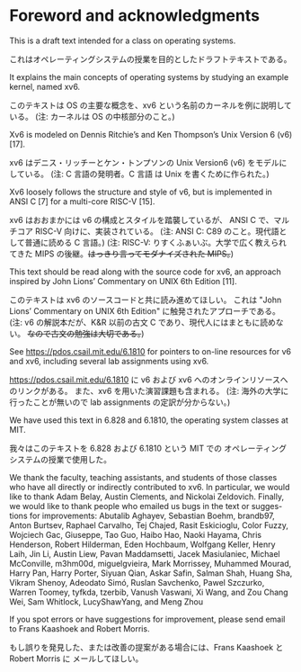 # Foreword and acknowledgments

This is a draft text intended for a class on operating systems.

これはオペレーティングシステムの授業を目的としたドラフトテキストである。

It explains the main concepts of operating systems by studying an example kernel, named xv6.

このテキストは OS の主要な概念を、xv6 という名前のカーネルを例に説明している。
(注: カーネルは OS の中核部分のこと。)

Xv6 is modeled on Dennis Ritchie’s and Ken Thompson’s Unix Version 6 (v6) [17].

xv6 はデニス・リッチーとケン・トンプソンの Unix Version6 (v6) をモデルにしている。
(注: C 言語の発明者。C 言語 は Unix を書くために作られた。)

Xv6 loosely follows the structure and style of v6,
but is implemented in ANSI C [7] for a multi-core RISC-V [15].

xv6 はおおまかには v6 の構成とスタイルを踏襲しているが、
ANSI C で、マルチコア RISC-V 向けに、実装されている。
(注: ANSI C: C89 のこと。現代語として普通に読める C 言語。)
(注: RISC-V: りすくふぁいぶ。大学で広く教えられてきた MIPS の後継。~~はっきり言ってモダナイズされた MIPS。~~)

This text should be read along with the source code for xv6, an approach inspired by John
Lions’ Commentary on UNIX 6th Edition [11].

このテキストは xv6 のソースコードと共に読み進めてほしい。
これは "John Lions’ Commentary on UNIX 6th Edition" に触発されたアプローチである。
(注: v6 の解説本だが、K&R 以前の古文 C であり、現代人にはまともに読めない。
~~なので古文の勉強は大切である。~~)

See <https://pdos.csail.mit.edu/6.1810> for pointers to on-line resources for v6 and xv6,
including several lab assignments using xv6.

<https://pdos.csail.mit.edu/6.1810> に v6 および xv6 へのオンラインリソースへのリンクがある。
また、xv6 を用いた演習課題も含まれる。
(注: 海外の大学に行ったことが無いので lab assignments の定訳が分からない。)

We have used this text in 6.828 and 6.1810, the operating system classes at MIT.

我々はこのテキストを 6.828 および 6.1810 という MIT での
オペレーティングシステムの授業で使用した。

We thank the faculty, teaching assistants, and students of those classes
who have all directly or indirectly contributed to xv6.
In particular, we would like to thank Adam Belay, Austin Clements, and Nickolai
Zeldovich. Finally, we would like to thank people who emailed us bugs in the text or sugges-
tions for improvements: Abutalib Aghayev, Sebastian Boehm, brandb97, Anton Burtsev, Raphael
Carvalho, Tej Chajed, Rasit Eskicioglu, Color Fuzzy, Wojciech Gac, Giuseppe, Tao Guo, Haibo
Hao, Naoki Hayama, Chris Henderson, Robert Hilderman, Eden Hochbaum, Wolfgang Keller,
Henry Laih, Jin Li, Austin Liew, Pavan Maddamsetti, Jacek Masiulaniec, Michael McConville,
m3hm00d, miguelgvieira, Mark Morrissey, Muhammed Mourad, Harry Pan, Harry Porter, Siyuan
Qian, Askar Safin, Salman Shah, Huang Sha, Vikram Shenoy, Adeodato Simó, Ruslan Savchenko,
Pawel Szczurko, Warren Toomey, tyfkda, tzerbib, Vanush Vaswani, Xi Wang, and Zou Chang Wei,
Sam Whitlock, LucyShawYang, and Meng Zhou

If you spot errors or have suggestions for improvement, please send email to Frans Kaashoek
and Robert Morris.

もし誤りを発見した、または改善の提案がある場合には、Frans Kaashoek とRobert Morris に
メールしてほしい。
